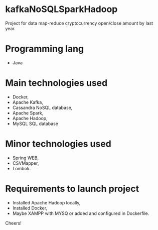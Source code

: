 # kafkaNoSQLSparkHadoop
Project for data map-reduce cryptocurrency open/close amount by last year.

# Programming lang
- Java

# Main technologies used
- Docker,
- Apache Kafka,
- Cassandra NoSQL database,
- Apache Spark,
- Apache Hadoop,
- MySQL SQL database

# Minor technologies used
- Spring WEB,
- CSVMapper,
- Lombok.

# Requirements to launch project
- Installed Apache Hadoop locally,
- Installed Docker,
- Maybe XAMPP with MYSQ or added and configured in Dockerfile.

Cheers!
